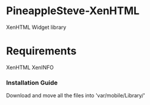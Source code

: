 # PineappleSteve-XenHTML
XenHTML Widget library

# Requirements

XenHTML
XenINFO

### Installation Guide

Download and move all the files into 'var/mobile/Library/'

